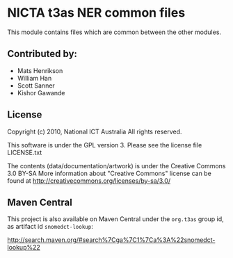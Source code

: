 # NICTA t3as NER common files

This module contains files which are common between the other modules.


## Contributed by:

- Mats Henrikson
- William Han
- Scott Sanner
- Kishor Gawande


## License

Copyright (c) 2010, National ICT Australia
All rights reserved.

This software is under the GPL version 3.
Please see the license file LICENSE.txt

The contents (data/documentation/artwork) is under the Creative Commons 3.0 BY-SA 
More information about "Creative Commons" license can be found at
http://creativecommons.org/licenses/by-sa/3.0/


## Maven Central

This project is also available on Maven Central under the `org.t3as` group id, as artifact id `snomedct-lookup`:

<http://search.maven.org/#search%7Cga%7C1%7Ca%3A%22snomedct-lookup%22>


